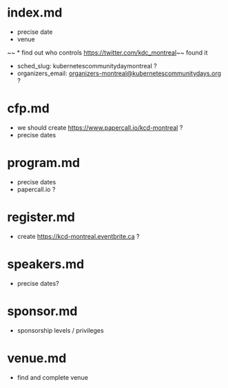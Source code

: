 # index.md
* precise date
* venue

~~ * find out who controls https://twitter.com/kdc_montreal~~ found it
* sched_slug: kubernetescommunitydaymontreal ?
* organizers_email: organizers-montreal@kubernetescommunitydays.org ?

# cfp.md
* we should create https://www.papercall.io/kcd-montreal ?
* precise dates

# program.md
* precise dates
* papercall.io ?

# register.md
* create https://kcd-montreal.eventbrite.ca ?

# speakers.md
* precise dates?

# sponsor.md
* sponsorship levels / privileges

# venue.md
* find and complete venue
